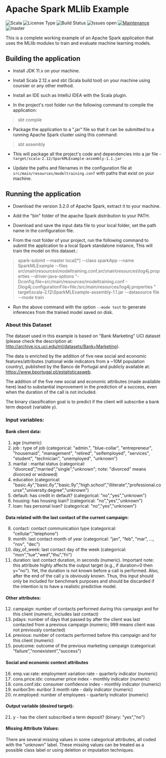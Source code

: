 # Apache Spark MLlib Example

![Scala](https://img.shields.io/badge/Scala-DC322F?style=for-the-badge&logo=scala&logoColor=white)
![License Type](https://img.shields.io/github/license/sandeep-sandhu/spark-ml-example.svg)
![Build Status](https://github.com/sandeep-sandhu/spark-ml-example/actions/workflows/scala.yml/badge.svg) 
![Issues open](https://img.shields.io/github/issues/sandeep-sandhu/spark-ml-example.svg)
[![Maintenance](https://img.shields.io/badge/Maintained%3F-yes-green.svg)](https://github.com/sandeep-sandhu/spark-ml-example/graphs/commit-activity)
![master](https://img.shields.io/github/last-commit/sandeep-sandhu/spark-ml-example/master)


This is a complete working example of an Apache Spark application that uses the MLlib modules
to train and evaluate machine learning models.


## Building the application

  - Install JDK 11.x on your machine.

  - Install Scala 2.12.x and sbt (Scala build tool) on your machine using coursier or any other method.

  - Install an IDE such as IntelliJ IDEA with the Scala plugin.

  - In the project's root folder run the following command to compile the application:

> sbt compile

  - Package the application to a ".jar" file so that it can be submitted to a running Apache Spark cluster using this command:

> sbt assembly

  - This will package all the project's code and dependencies into a jar file - `target/scala-2.12/SparkMLExample-assembly-1.1.jar`

  - Update the paths and filenames in the configuration file at `src/main/resources/modeltraining.conf` with paths that exist on your machine.

## Running the application

  - Download the version 3.2.0 of Apache Spark, extract it to your machine.

  - Add the "bin" folder of the apache Spark distribution to your PATH.

  - Download and save the input data file to your local folder, set the path name in the configuration file.

  - From the root folder of your project, run the following command to submit the application to a local Spark standalone instance, This will train the model on this dataset.:

> spark-submit --master local[*] --class sparkApp --name SparkMLExample --files src\main\resources\modeltraining.conf,src\main\resources\log4j.properties --driver-java-options "-Dconfig.file=src/main/resources/modeltraining.conf -Dlog4j.configurationFile=file:/src/main/resources/log4j.properties " target\scala-2.12\SparkMLExample-assembly-1.1.jar --datasource file --mode train

  - Run the above command with the option `--mode test` to generate inferences from the trained model saved on disk.


### About this Dataset

The dataset used in this example is based on "Bank Marketing" UCI dataset (please check the description at: http://archive.ics.uci.edu/ml/datasets/Bank+Marketing).

The data is enriched by the addition of five new social and economic features/attributes (national wide indicators from a ~10M population country), published by the Banco de Portugal and publicly available at: https://www.bportugal.pt/estatisticasweb.

The addition of the five new social and economic attributes (made available here) lead to substantial improvement in the prediction of a success, even when the duration of the call is not included.

The binary classification goal is to predict if the client will subscribe a bank term deposit (variable y).

### Input variables:

#### Bank client data:
  1. age (numeric)
  2. job : type of job (categorical: "admin.", "blue-collar", "entrepreneur", "housemaid", "management", "retired", "selfemployed", "services", "student", "technician", "unemployed", "unknown")
  3. marital : marital status (categorical: "divorced","married","single","unknown"; note: "divorced" means divorced or widowed)
  4. education (categorical: "basic.4y","basic.6y","basic.9y","high.school","illiterate","professional.course","university.degree","unknown")
  5. default: has credit in default? (categorical: "no","yes","unknown")
  6. housing: has housing loan? (categorical: "no","yes","unknown")
  7. loan: has personal loan? (categorical: "no","yes","unknown")
#### Data related with the last contact of the current campaign:
  8. contact: contact communication type (categorical: "cellular","telephone")
  9. month: last contact month of year (categorical: "jan", "feb", "mar", ..., "nov", "dec")
  10. day_of_week: last contact day of the week (categorical: "mon","tue","wed","thu","fri")
  11. duration: last contact duration, in seconds (numeric). Important note:  this attribute highly affects the output target (e.g., if duration=0 then y="no"). Yet, the duration is not known before a call is performed. Also, after the end of the call y is obviously known. Thus, this input should only be included for benchmark purposes and should be discarded if the intention is to have a realistic predictive model.
#### Other attributes:
  12. campaign: number of contacts performed during this campaign and for this client (numeric, includes last contact)
  13. pdays: number of days that passed by after the client was last contacted from a previous campaign (numeric; 999 means client was not previously contacted)
  14. previous: number of contacts performed before this campaign and for this client (numeric)
  15. poutcome: outcome of the previous marketing campaign (categorical: "failure","nonexistent","success")
#### Social and economic context attributes
  16. emp.var.rate: employment variation rate - quarterly indicator (numeric)
  17. cons.price.idx: consumer price index - monthly indicator (numeric)
  18. cons.conf.idx: consumer confidence index - monthly indicator (numeric)
  19. euribor3m: euribor 3 month rate - daily indicator (numeric)
  20. nr.employed: number of employees - quarterly indicator (numeric)

#### Output variable (desired target):
  21. y - has the client subscribed a term deposit? (binary: "yes","no")

#### Missing Attribute Values:
There are several missing values in some categorical attributes, all coded with the "unknown" label. These missing values can be treated as a possible class label or using deletion or imputation techniques. 

